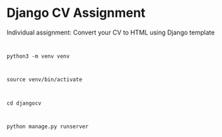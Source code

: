 # Django CV Assignment
 Individual assignment: Convert your CV to HTML using Django template

# 
`python3 -m venv venv`

#
`source venv/bin/activate`

#
`cd djangocv`

#
`python manage.py runserver`
